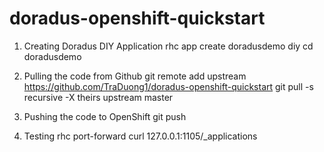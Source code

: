 doradus-openshift-quickstart
============================
1. Creating Doradus DIY Application
rhc app create doradusdemo diy
cd doradusdemo

2. Pulling the code from Github
git remote add upstream https://github.com/TraDuong1/doradus-openshift-quickstart
git pull -s recursive -X theirs upstream master

3. Pushing the code to OpenShift
git push

4. Testing
rhc port-forward
curl 127.0.0.1:1105/_applications
